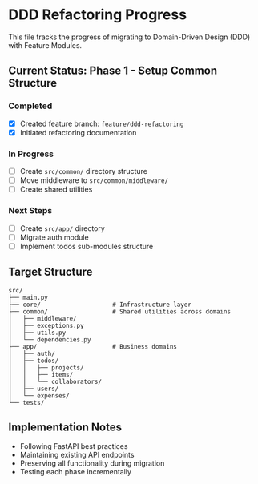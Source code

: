 # DDD Refactoring Progress

This file tracks the progress of migrating to Domain-Driven Design (DDD) with Feature Modules.

## Current Status: Phase 1 - Setup Common Structure

### Completed
- [x] Created feature branch: `feature/ddd-refactoring`
- [x] Initiated refactoring documentation

### In Progress
- [ ] Create `src/common/` directory structure
- [ ] Move middleware to `src/common/middleware/`
- [ ] Create shared utilities

### Next Steps
- [ ] Create `src/app/` directory
- [ ] Migrate auth module
- [ ] Implement todos sub-modules structure

## Target Structure
```
src/
├── main.py
├── core/                    # Infrastructure layer
├── common/                  # Shared utilities across domains
│   ├── middleware/
│   ├── exceptions.py
│   ├── utils.py
│   └── dependencies.py
├── app/                     # Business domains
│   ├── auth/
│   ├── todos/
│   │   ├── projects/
│   │   ├── items/
│   │   └── collaborators/
│   ├── users/
│   └── expenses/
└── tests/
```

## Implementation Notes
- Following FastAPI best practices
- Maintaining existing API endpoints
- Preserving all functionality during migration
- Testing each phase incrementally